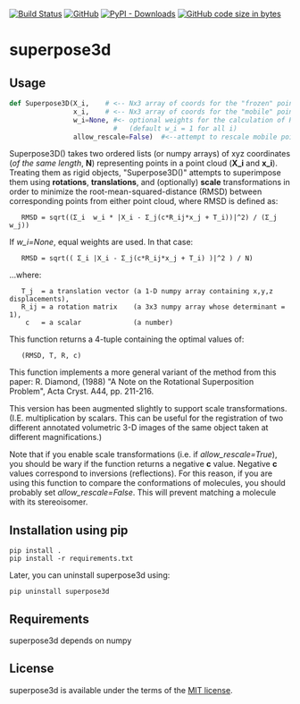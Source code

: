 [![Build Status](https://travis-ci.org/jewettaij/superpose3d.svg?branch=master)](./.travis.yml)
[![GitHub](https://img.shields.io/github/license/jewettaij/superpose3d)](./LICENSE.md)
[![PyPI - Downloads](https://img.shields.io/pypi/dm/superpose3d)](https://pypistats.org/packages/moltemplate)
[![GitHub code size in bytes](https://img.shields.io/github/languages/code-size/jewettaij/superpose3d)]()



superpose3d
===========

##  Usage

```python
def Superpose3D(X_i,    # <-- Nx3 array of coords for the "frozen" point cloud
                x_i,    # <-- Nx3 array of coords for the "mobile" point cloud
                w_i=None, #<- optional weights for the calculation of RMSD
                          #   (default w_i = 1 for all i)
                allow_rescale=False)  #<--attempt to rescale mobile point cloud?
```

Superpose3D() takes two ordered lists (or numpy arrays) of xyz coordinates
(*of the same length*, **N**) representing points in a point cloud (**X_i** and
**x_i**). Treating them as rigid objects, "Superpose3D()" attempts to superimpose
them using **rotations**, **translations**, and (optionally) **scale**
transformations in order to minimize the root-mean-squared-distance (RMSD)
between corresponding points from either point cloud, where RMSD is defined as:
```
   RMSD = sqrt((Σ_i  w_i * |X_i - Σ_j(c*R_ij*x_j + T_i))|^2) / (Σ_j w_j))
```
If *w_i=None*, equal weights are used.  In that case:
```
   RMSD = sqrt(( Σ_i |X_i - Σ_j(c*R_ij*x_j + T_i) )|^2 ) / N)
```
...where:
```
   T_j  = a translation vector (a 1-D numpy array containing x,y,z displacements),
   R_ij = a rotation matrix    (a 3x3 numpy array whose determinant = 1),
    c   = a scalar             (a number)
```
This function returns a 4-tuple containing the optimal values of:
```
   (RMSD, T, R, c)
```
This function implements a more general variant of the method from this paper:
R. Diamond, (1988)
"A Note on the Rotational Superposition Problem",
 Acta Cryst. A44, pp. 211-216.

This version has been augmented slightly to support scale transformations.  (I.E. multiplication by scalars.  This can be useful for the registration of two different annotated volumetric 3-D images of the same object taken at different magnifications.)

Note that if you enable scale transformations (i.e. if *allow_rescale=True*), you should be wary if the function returns a negative **c** value.  Negative **c** values correspond to inversions (reflections).  For this reason, if you are using this function to compare the conformations of molecules, you should probably set *allow_rescale=False*.  This will prevent matching a molecule with its stereoisomer.

## Installation using pip

    pip install .
    pip install -r requirements.txt

Later, you can uninstall superpose3d using:

    pip uninstall superpose3d

## Requirements

superpose3d depends on numpy

## License

superpose3d is available under the terms of the [MIT license](LICENSE.md).
